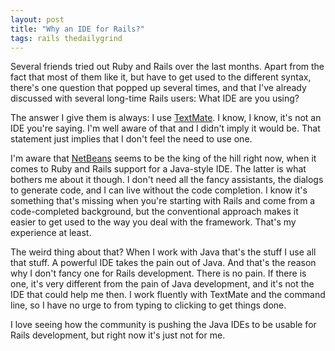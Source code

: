 ```yaml
---
layout: post
title: "Why an IDE for Rails?"
tags: rails thedailygrind
---
```

Several friends tried out Ruby and Rails over the last months. Apart from the fact that most of them like it, but have to get used to the different syntax, there's one question that popped up several times, and that I've already discussed with several long-time Rails users: What IDE are you using?

The answer I give them is always: I use [TextMate](http://macromates.com/). I know, I know, it's not an IDE you're saying. I'm well aware of that and I didn't imply it would be. That statement just implies that I don't feel the need to use one.

I'm aware that [NetBeans](http://wiki.netbeans.info/wiki/view/Ruby) seems to be the king of the hill right now, when it comes to Ruby and Rails support for a Java-style IDE. The latter is what bothers me about it though. I don't need all the fancy assistants, the dialogs to generate code, and I can live without the code completion. I know it's something that's missing when you're starting with Rails and come from a code-completed background, but the conventional approach makes it easier to get used to the way you deal with the framework. That's my experience at least.

The weird thing about that? When I work with Java that's the stuff I use all that stuff. A powerful IDE takes the pain out of Java. And that's the reason why I don't fancy one for Rails development. There is no pain. If there is one, it's very different from the pain of Java development, and it's not the IDE that could help me then. I work fluently with TextMate and the command line, so I have no urge to from typing to clicking to get things done.

I love seeing how the community is pushing the Java IDEs to be usable for Rails development, but right now it's just not for me.